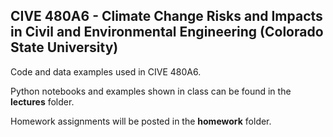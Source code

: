 ## CIVE 480A6 - Climate Change Risks and Impacts in Civil and Environmental Engineering (Colorado State University)


Code and data examples used in CIVE 480A6. 

Python notebooks and examples shown in class can be found in the **lectures** folder. 

Homework assignments will be posted in the **homework** folder. 
